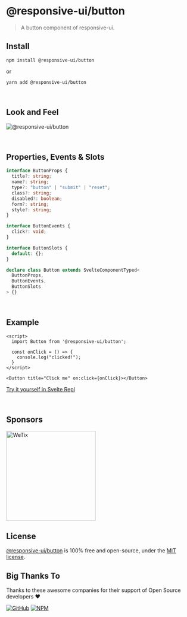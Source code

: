 # @responsive-ui/button

> A button component of responsive-ui.

## Install

```console
npm install @responsive-ui/button
```

or

```console
yarn add @responsive-ui/button
```

<br/>

## Look and Feel

<img src="https://user-images.githubusercontent.com/28108597/104029132-92224b80-5204-11eb-9bc0-032449eb8053.png"
alt="@responsive-ui/button" />

<br/>

## Properties, Events & Slots

```ts
interface ButtonProps {
  title?: string;
  name?: string;
  type?: "button" | "submit" | "reset";
  class?: string;
  disabled?: boolean;
  form?: string;
  style?: string;
}

interface ButtonEvents {
  click?: void;
}

interface ButtonSlots {
  default: {};
}

declare class Button extends SvelteComponentTyped<
  ButtonProps,
  ButtonEvents,
  ButtonSlots
> {}
```

<br/>

## Example

```svelte
<script>
  import Button from '@responsive-ui/button';

  const onClick = () => {
    console.log("clicked!");
  }
</script>

<Button title="Click me" on:click={onClick}></Button>
```

[Try it yourself in Svelte Repl](https://svelte.dev/repl/b95c9457a368429583c5c5eb40f666eb?version=3.31.2)

<br/>

## Sponsors

<img src="https://asset.wetix.my/images/logo/wetix.png" alt="WeTix" width="240px">

## License

[@responsive-ui/button](https://github.com/wetix/responsive-ui/tree/master/components/button) is 100% free and open-source, under the [MIT license](https://github.com/wetix/responsive-ui/blob/master/LICENSE).

## Big Thanks To

Thanks to these awesome companies for their support of Open Source developers ❤

[![GitHub](https://jstools.dev/img/badges/github.svg)](https://github.com/open-source)
[![NPM](https://jstools.dev/img/badges/npm.svg)](https://www.npmjs.com/)
